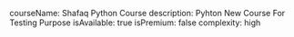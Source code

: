courseName: Shafaq Python Course
description: Pyhton New Course For Testing Purpose
isAvailable: true
isPremium: false
complexity: high
